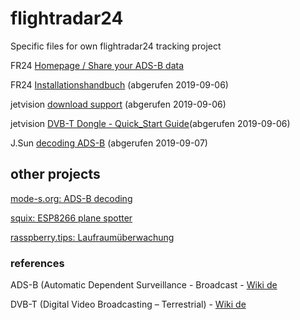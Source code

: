 # flightradar24
Specific files for own flightradar24 tracking project

FR24 [Homepage / Share your ADS-B data](https://www.flightradar24.com/share-your-data)

FR24 [Installationshandbuch](fr24feed-manual.pdf) (abgerufen 2019-09-06)

jetvision [download support](https://rtl1090.com) (abgerufen 2019-09-06)

jetvision [DVB-T Dongle - Quick_Start Guide](Quick_Start_Dongle_20171231.pdf)(abgerufen 2019-09-06)

J.Sun [decoding ADS-B](the_1090mhz_riddle-junzi_sun_2019-09-07.pdf) (abgerufen 2019-09-07)


## other projects

[mode-s.org: ADS-B decoding](https://github.com/junzis/the-1090mhz-riddle)

[squix: ESP8266 plane spotter](https://blog.squix.org/2016/07/esp8266-based-plane-spotter-how-to.html)

[rasspberry.tips: Laufraumüberwachung](http://raspberry.tips/raspberrypi-tutorials/lueftraumueberwachung-mit-dem-raspberry-pi/)

### references

ADS-B (Automatic Dependent Surveillance - Broadcast - [Wiki de](https://de.wikipedia.org/wiki/Automatic_Dependent_Surveillance)

DVB-T (Digital Video Broadcasting – Terrestrial) - [Wiki de](https://https://de.wikipedia.org/wiki/DVB-T)

[]()
